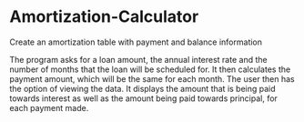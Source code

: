 # Amortization-Calculator
Create an amortization table with payment and balance information

The program asks for a loan amount, the annual interest rate and the number of months that the loan will be scheduled for.
It then calculates the payment amount, which will be the same for each month.
The user then has the option of viewing the data. It displays the amount that is being paid towards interest as well as the amount being paid towards principal, for each payment made.
